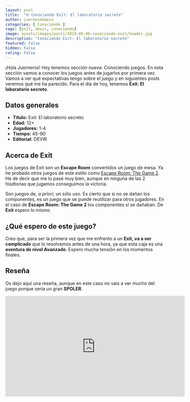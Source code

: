 ```yaml
---
layout: post
title:  "🤓 Conociendo Exit: El laboratorio secreto"
author: juernesdemesa
categories: [ Conociendo ]
tags: [exit, devir, conociendo]
image: assets/images/posts/2019-06-06-conociendo-exit/header.jpg
description: "Conociendo Exit: El laboratorio secreto"
featured: False
hidden: False
rating: False
---
```


¡Hola Juerneros! Hoy tenemos sección nueva: Conociendo juegos. En esta sección vamos a conocer los juegos antes de jugarlos por primera vez. Vamos a ver qué expectativas tengo sobre el juego y en siguientes posts veremos qué me ha parecido. Para el día de hoy, tenemos **Exit: El laboratorio secreto**.

## Datos generales

* **Título:** Exit: El laboratorio secreto
* **Edad:** 12+
* **Jugadores:** 1-4
* **Tiempo:** 45-90
* **Editorial:** DEVIR


## Acerca de Exit

Los juegos de Exit son un **Escape Room** convertidos un juego de mesa. Ya he probado otros juegos de este estilo como [Escape Room: The Game 2](https://boardgamegeek.com/boardgame/260000/escape-room-game-escape-rooms-ii). He de decir que me lo pasé muy bien, aunque en ninguna de las 2 hisdtorias que jugamos conseguimos la victoria.

Son juegos de, *a priori*, un sólo uso. Es cierto que si no se dañan los componentes, es un juego que se puede reutilizar para otros jugadores. En el caso de **Escape Room: The Game 2** los componentes sí se dañaban. De **Exit** espero lo mismo.

## ¿Qué espero de este juego?

Creo que, para ser la primera vez que me enfrento a un **Exit, va a ser complicado** que lo resolvamos antes de una hora, ya que esta caja es una **aventura de nivel Avanzado**. Espero mucha tensión en los momentos finales.

## Reseña

Os dejo aquí una reseña, aunque en este caso no vais a ver mucho del juego porque sería un gran **SPOLER**.

<iframe width="560" height="315" src="https://www.youtube.com/embed/GSD2xMxYbwY" frameborder="0" allow="accelerometer; autoplay; encrypted-media; gyroscope; picture-in-picture" allowfullscreen></iframe>